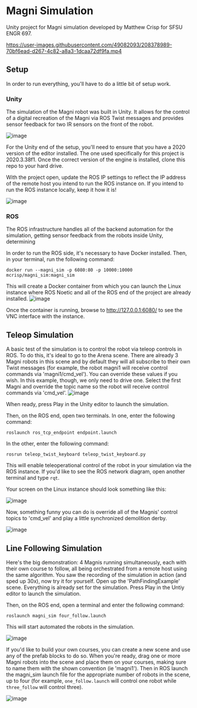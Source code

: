 # Magni Simulation
Unity project for Magni simulation developed by Matthew Crisp for SFSU ENGR 697.

https://user-images.githubusercontent.com/49082093/208378989-70bf6ead-d267-4c82-a8a3-1dcaa72df9fa.mp4

## Setup
In order to run everything, you'll have to do a little bit of setup work.

### Unity
The simulation of the Magni robot was built in Unity. It allows for the control of a digital recreation of the Magni via ROS Twist messages and provides sensor feedback for two IR sensors on the front of the robot.

![image](https://user-images.githubusercontent.com/49082093/208372404-68c7232d-1bf8-4019-b965-a09a59d8759f.png)

For the Unity end of the setup, you'll need to ensure that you have a 2020 version of the editor installed. The one used specifically for this project is 2020.3.38f1. Once the correct version of the engine is installed, clone this repo to your hard drive.

With the project open, update the ROS IP settings to reflect the IP address of the remote host you intend to run the ROS instance on. If you intend to run the ROS instance locally, keep it how it is!

![image](https://user-images.githubusercontent.com/49082093/208374827-5b2220fb-a3e4-4298-a3d8-a99e475bcd3b.png)


### ROS
The ROS infrastructure handles all of the backend automation for the simulation, getting sensor feedback from the robots inside Unity, determining 

In order to run the ROS side, it's necessary to have Docker installed. Then, in your terminal, run the following command:
```
docker run --magni_sim -p 6080:80 -p 10000:10000 mcrisp/magni_sim:magni_sim
```
This will create a Docker container from which you can launch the Linux instance where ROS Noetic and all of the ROS end of the project are already installed.
![image](https://user-images.githubusercontent.com/49082093/208370792-2911f937-2872-452b-830f-612559887538.png)

Once the container is running, browse to http://127.0.0.1:6080/ to see the VNC interface with the instance.

## Teleop Simulation
A basic test of the simulation is to control the robot via teleop controls in ROS. To do this, it's ideal to go to the Arena scene. There are already 3 Magni robots in this scene and by default they will all subscribe to their own Twist messages (for example, the robot magni1 will receive control commands via 'magni1/cmd_vel'). You can override these values if you wish. In this example, though, we only need to drive one. Select the first Magni and override the topic name so the robot will receive control commands via 'cmd_vel'.
![image](https://user-images.githubusercontent.com/49082093/208376584-e35f8e0a-b6d0-4b59-9482-01ac5b5d09bb.png)

When ready, press Play in the Unity editor to launch the simulation.

Then, on the ROS end, open two terminals. In one, enter the following command:
```
roslaunch ros_tcp_endpoint endpoint.launch
```

In the other, enter the following command:
```
rosrun teleop_twist_keyboard teleop_twist_keyboard.py
```

This will enable teleoperational control of the robot in your simulation via the ROS instance. If you'd like to see the ROS network diagram, open another terminal and type ```rqt```.

Your screen on the Linux instance should look something like this:

![image](https://user-images.githubusercontent.com/49082093/208377551-9f5d232a-6322-4cd2-9a22-400c2e80e352.png)

Now, something funny you can do is override all of the Magnis' control topics to 'cmd_vel' and play a little synchronized demolition derby.

![image](https://user-images.githubusercontent.com/49082093/208377925-1acc6d95-63a5-490e-a0e0-c17ace19ab39.png)

## Line Following Simulation
Here's the big demonstration: 4 Magnis running simultaneously, each with their own course to follow, all being orchestrated from a remote host using the same algorithm. You saw the recording of the simulation in action (and sped up 30x), now try it for yourself. Open up the 'PathFindingExample' scene. Everything is already set for the simulation. Press Play in the Untiy editor to launch the simulation.

Then, on the ROS end, open a terminal and enter the following command:
```
roslaunch magni_sim four_follow.launch
```

This will start automated the robots in the simulation. 

![image](https://user-images.githubusercontent.com/49082093/208380931-b730f570-6514-4f9e-be1b-b95e192fb609.png)

If you'd like to build your own courses, you can create a new scene and use any of the prefab blocks to do so. When you're ready, drag one or more Magni robots into the scene and place them on your courses, making sure to name them with the shown convention (ie 'magni1'). Then in ROS launch the magni_sim launch file for the appropriate number of robots in the scene, up to four (for example, ```one_follow.launch``` will control one robot while ```three_follow``` will control three).

![image](https://user-images.githubusercontent.com/49082093/208381263-47d1d347-1736-4dd1-8311-04cc8285b2d2.png)
